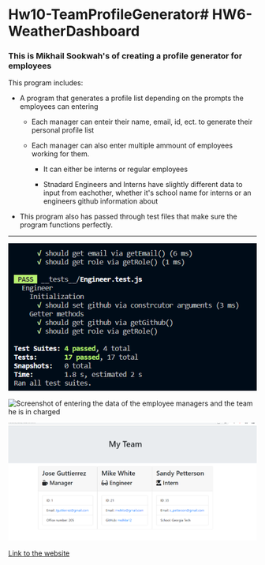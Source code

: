 # Hw10-TeamProfileGenerator# HW6-WeatherDashboard

### This is Mikhail Sookwah's of creating a profile generator for employees

This program includes:

* A program that generates a profile list depending on the prompts the employees can entering

    * Each manager can enteir their name, email, id, ect. to generate their personal profile list

    * Each manager can also enter multiple ammount of employees working for them.

        * It can either be interns or regular employees

        * Stnadard Engineers and Interns have slightly different data to input from eachother,
        whether it's school name for interns or an engineers github information about

* This program also has passed through test files that make sure the program functions perfectly.


----------------------------------------------------------------

![Screenshot of the Test results](./images/Screen1.png)

![Screenshot of entering the data of the employee managers and the team he is in charged](./image/Screen2.png)

![Screenshot of the generated page](./images/Screen3.png)

[Link to the website](https://github.com/Mikhail25/Hw10-TeamProfileGenerator)